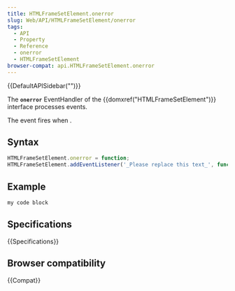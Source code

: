 ```yaml
---
title: HTMLFrameSetElement.onerror
slug: Web/API/HTMLFrameSetElement/onerror
tags:
  - API
  - Property
  - Reference
  - onerror
  - HTMLFrameSetElement
browser-compat: api.HTMLFrameSetElement.onerror
---
```

{{DefaultAPISidebar("")}}

The **`onerror`** EventHandler of the {{domxref("HTMLFrameSetElement")}} interface processes  events.

The  event fires when .

## Syntax

```js
HTMLFrameSetElement.onerror = function;
HTMLFrameSetElement.addEventListener('_Please replace this text_', function);
```

## Example

```js
my code block
```

## Specifications

{{Specifications}}

## Browser compatibility

{{Compat}}

